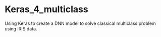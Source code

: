 # Keras_4_multiclass
Using Keras to create a DNN model to solve classical multiclass problem using IRIS data.

